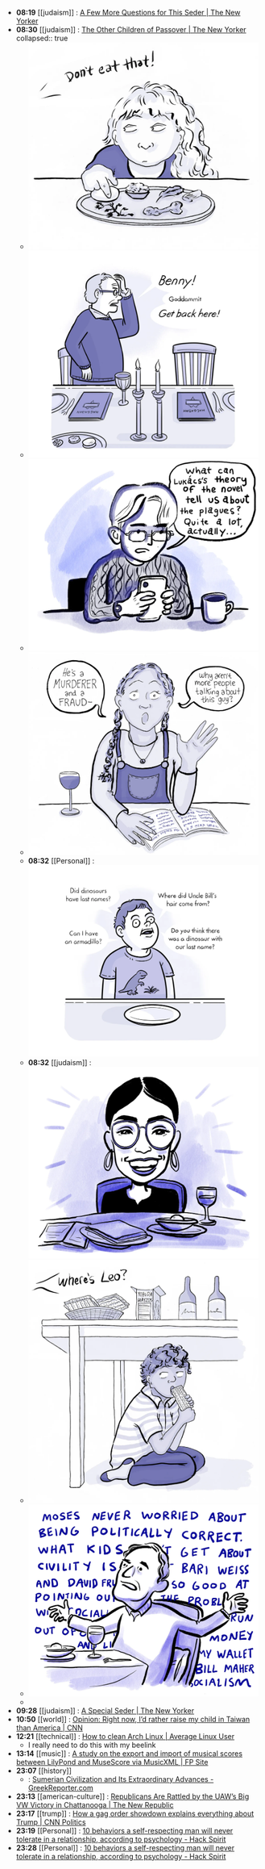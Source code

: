 - **08:19** [[judaism]] :  [A Few More Questions for This Seder | The New Yorker](https://www.newyorker.com/humor/daily-shouts/a-few-more-questions-for-this-seder)
- **08:30** [[judaism]] :  [The Other Children of Passover | The New Yorker](https://www.newyorker.com/humor/daily-shouts/the-other-children-of-passover?utm_source=nl&utm_brand=tny&utm_mailing=TNY_Humor_042224&utm_campaign=aud-dev&utm_medium=email&bxid=5be9e91324c17c6adf030df0&cndid=31901235&esrc=bounceX&utm_term=TNY_Humor)
  collapsed:: true
	- ![image.png](../assets/image_1713961860027_0.png)
	- ![image.png](../assets/image_1713961886763_0.png)
	- ![image.png](../assets/image_1713961913654_0.png)
	- ![image.png](../assets/image_1713961926735_0.png)
	- **08:32** [[Personal]] : ![17139619427717637150428318508465](../assets/17139619427717637150428318508465.webp)
	- **08:32** [[judaism]] : ![17139619655207885803116585684995](../assets/17139619655207885803116585684995.webp)
	- ![image.png](../assets/image_1713962029115_0.png)
	- ![image.png](../assets/image_1713962043702_0.png)
	-
- **09:28** [[judaism]] :  [A Special Seder | The New Yorker](https://www.newyorker.com/magazine/2016/04/25/a-special-seder?utm_source=nl&utm_brand=tny&utm_mailing=TNY_Humor_042224&utm_campaign=aud-dev&utm_medium=email&bxid=5be9e91324c17c6adf030df0&cndid=31901235&esrc=bounceX&utm_term=TNY_Humor)
- **10:50** [[world]] :  [Opinion: Right now, I’d rather raise my child in Taiwan than America | CNN](https://www.cnn.com/2024/04/22/opinions/taiwan-view-2024-us-election-wei/index.html)
- **12:21** [[technical]] :  [How to clean Arch Linux | Average Linux User](https://averagelinuxuser.com/clean-arch-linux/)
	- I really need to do this with my beelink
- **13:14** [[music]] :  [A study on the export and import of musical scores between LilyPond and MuseScore via MusicXML | FP Site](https://francopasut.netlify.app/post/lilypond_musescore_musicxml/)
- **23:07** [[history]]
	- :  [Sumerian Civilization and Its Extraordinary Advances - GreekReporter.com](https://greekreporter.com/2024/04/24/sumerian-civilization-extraordinary-advances/)
- **23:13** [[american-culture]] :  [Republicans Are Rattled by the UAW’s Big VW Victory in Chattanooga | The New Republic](https://newrepublic.com/article/180880/volkswagen-uaw-win-shawn-fain)
- **23:17** [[trump]] :  [How a gag order showdown explains everything about Trump | CNN Politics](https://www.cnn.com/2024/04/23/politics/donald-trump-gag-order-analysis/index.html)
- **23:19** [[Personal]] :  [10 behaviors a self-respecting man will never tolerate in a relationship, according to psychology - Hack Spirit](https://hackspirit.com/behaviors-a-self-respecting-man-will-never-tolerate-in-a-relationship-according-to-psychology/)
- **23:28** [[Personal]] :  [10 behaviors a self-respecting man will never tolerate in a relationship, according to psychology - Hack Spirit](https://hackspirit.com/behaviors-a-self-respecting-man-will-never-tolerate-in-a-relationship-according-to-psychology/)